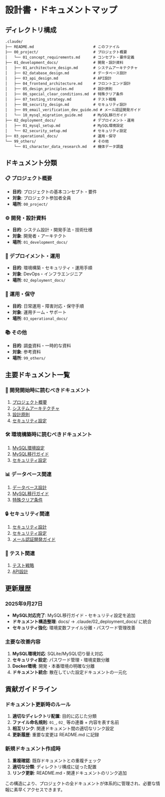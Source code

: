 # 設計書・ドキュメントマップ

## ディレクトリ構成

```
.claude/
├── README.md                           # このファイル
├── 00_project/                         # プロジェクト概要
│   └── 01_concept_requirements.md      # コンセプト・要件定義
├── 01_development_docs/                # 開発・設計資料
│   ├── 01_architecture_design.md       # システムアーキテクチャ
│   ├── 02_database_design.md           # データベース設計
│   ├── 03_api_design.md                # API設計
│   ├── 04_frontend_architecture.md     # フロントエンド設計
│   ├── 05_design_principles.md         # 設計原則
│   ├── 06_special_clear_conditions.md  # 特殊クリア条件
│   ├── 07_testing_strategy.md          # テスト戦略
│   ├── 08_security_design.md           # セキュリティ設計
│   ├── 09_email_verification_dev_guide.md # メール認証開発ガイド
│   └── 10_mysql_migration_guide.md     # MySQL移行ガイド
├── 02_deployment_docs/                 # デプロイメント・運用
│   ├── 01_mysql_setup.md               # MySQL環境設定
│   └── 02_security_setup.md            # セキュリティ設定
├── 03_operational_docs/                # 運用・保守
└── 99_others/                          # その他
    └── 01_character_data_research.md   # 機体データ調査
```

## ドキュメント分類

### 📋 プロジェクト概要
- **目的**: プロジェクトの基本コンセプト・要件
- **対象**: プロジェクト参加者全員
- **場所**: `00_project/`

### ⚙️ 開発・設計資料
- **目的**: システム設計・開発手法・技術仕様
- **対象**: 開発者・アーキテクト
- **場所**: `01_development_docs/`

### 🚀 デプロイメント・運用
- **目的**: 環境構築・セキュリティ・運用手順
- **対象**: DevOps・インフラエンジニア
- **場所**: `02_deployment_docs/`

### 🔧 運用・保守
- **目的**: 日常運用・障害対応・保守手順
- **対象**: 運用チーム・サポート
- **場所**: `03_operational_docs/`

### 📚 その他
- **目的**: 調査資料・一時的な資料
- **対象**: 参考資料
- **場所**: `99_others/`

## 主要ドキュメント一覧

### 🎯 開発開始時に読むべきドキュメント
1. [プロジェクト概要](./00_project/01_concept_requirements.md)
2. [システムアーキテクチャ](./01_development_docs/01_architecture_design.md)
3. [設計原則](./01_development_docs/05_design_principles.md)
4. [セキュリティ設定](./02_deployment_docs/02_security_setup.md)

### 🛠️ 環境構築時に読むべきドキュメント
1. [MySQL環境設定](./02_deployment_docs/01_mysql_setup.md)
2. [MySQL移行ガイド](./01_development_docs/10_mysql_migration_guide.md)
3. [セキュリティ設定](./02_deployment_docs/02_security_setup.md)

### 📊 データベース関連
1. [データベース設計](./01_development_docs/02_database_design.md)
2. [MySQL移行ガイド](./01_development_docs/10_mysql_migration_guide.md)
3. [特殊クリア条件](./01_development_docs/06_special_clear_conditions.md)

### 🔒 セキュリティ関連
1. [セキュリティ設計](./01_development_docs/08_security_design.md)
2. [セキュリティ設定](./02_deployment_docs/02_security_setup.md)
3. [メール認証開発ガイド](./01_development_docs/09_email_verification_dev_guide.md)

### 🧪 テスト関連
1. [テスト戦略](./01_development_docs/07_testing_strategy.md)
2. [API設計](./01_development_docs/03_api_design.md)

## 更新履歴

### 2025年9月27日
- **MySQL対応完了**: MySQL移行ガイド・セキュリティ設定を追加
- **ドキュメント構造整理**: docs/ → .claude/02_deployment_docs/ に統合
- **セキュリティ強化**: 環境変数ファイル分離・パスワード管理改善

### 主要な改善内容
1. **MySQL環境対応**: SQLite/MySQL切り替え対応
2. **セキュリティ設定**: パスワード管理・環境変数分離
3. **Docker環境**: 開発・本番環境の明確な分離
4. **ドキュメント統合**: 散在していた設定ドキュメントの一元化

## 貢献ガイドライン

### ドキュメント更新時のルール
1. **適切なディレクトリ配置**: 目的に応じた分類
2. **ファイル命名規則**: `01_`, `02_` 等の連番 + 内容を表す名前
3. **相互リンク**: 関連ドキュメント間の適切なリンク設定
4. **更新履歴**: 重要な変更は README.md に記録

### 新規ドキュメント作成時
1. **重複確認**: 既存ドキュメントとの重複チェック
2. **適切な分類**: ディレクトリ構成に従った配置
3. **リンク更新**: README.md・関連ドキュメントのリンク追加

この構造により、プロジェクトの全ドキュメントが体系的に管理され、必要な情報に素早くアクセスできます。